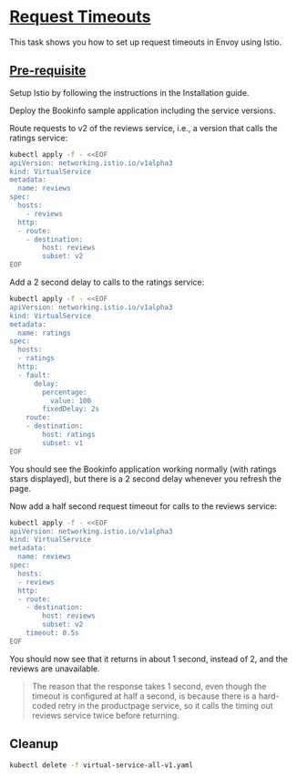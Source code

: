 # [Request Timeouts](https://istio.io/latest/docs/tasks/traffic-management/request-timeouts/)

This task shows you how to set up request timeouts in Envoy using Istio.

## [Pre-requisite](https://istio.io/latest/docs/tasks/traffic-management/request-timeouts/#before-you-begin)

Setup Istio by following the instructions in the Installation guide.

Deploy the Bookinfo sample application including the service versions.

Route requests to v2 of the reviews service, i.e., a version that calls the ratings service:

```bash
kubectl apply -f - <<EOF
apiVersion: networking.istio.io/v1alpha3
kind: VirtualService
metadata:
  name: reviews
spec:
  hosts:
    - reviews
  http:
  - route:
    - destination:
        host: reviews
        subset: v2
EOF
```

Add a 2 second delay to calls to the ratings service:

```bash
kubectl apply -f - <<EOF
apiVersion: networking.istio.io/v1alpha3
kind: VirtualService
metadata:
  name: ratings
spec:
  hosts:
  - ratings
  http:
  - fault:
      delay:
        percentage:
          value: 100
        fixedDelay: 2s
    route:
    - destination:
        host: ratings
        subset: v1
EOF
```

You should see the Bookinfo application working normally (with ratings stars displayed), but there is a 2 second delay whenever you refresh the page.

Now add a half second request timeout for calls to the reviews service:

```bash
kubectl apply -f - <<EOF
apiVersion: networking.istio.io/v1alpha3
kind: VirtualService
metadata:
  name: reviews
spec:
  hosts:
  - reviews
  http:
  - route:
    - destination:
        host: reviews
        subset: v2
    timeout: 0.5s
EOF
```

You should now see that it returns in about 1 second, instead of 2, and the reviews are unavailable.

> The reason that the response takes 1 second, even though the timeout is configured at half a second, is because there is a hard-coded retry in the productpage service, so it calls the timing out reviews service twice before returning.

## Cleanup

```bash
kubectl delete -f virtual-service-all-v1.yaml 
```